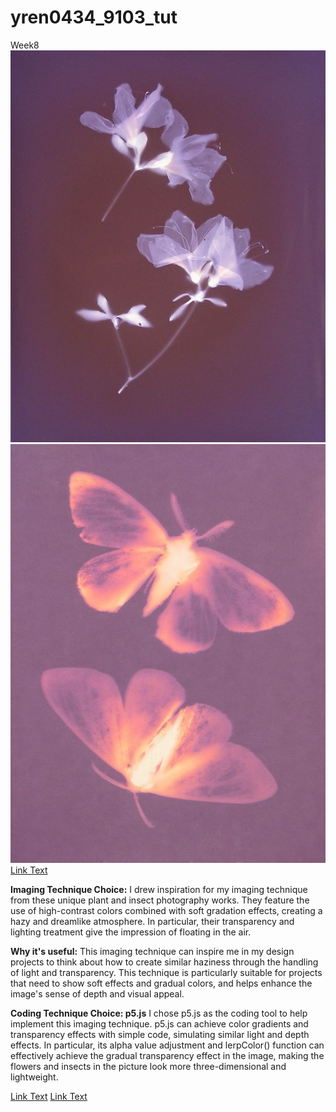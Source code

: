 # yren0434_9103_tut
Week8
![A image of plants](readme.image/f2de4a8078c4335fcf1e1fd3fbdc595f.jpg)
![A image of insects](readme.image/0283dfe7cf77a8fa31589b83e795d8f1.jpg)
[Link Text](https://www.flickr.com/photos/36903458@N07/9357581281)

**Imaging Technique Choice:** 
I drew inspiration for my imaging technique from these unique plant and insect photography works. They feature the use of high-contrast colors combined with soft gradation effects, creating a hazy and dreamlike atmosphere. In particular, their transparency and lighting treatment give the impression of floating in the air. 

**Why it's useful:** 
This imaging technique can inspire me in my design projects to think about how to create similar haziness through the handling of light and transparency. This technique is particularly suitable for projects that need to show soft effects and gradual colors, and helps enhance the image's sense of depth and visual appeal.

**Coding Technique Choice: p5.js**
I chose p5.js as the coding tool to help implement this imaging technique. p5.js can achieve color gradients and transparency effects with simple code, simulating similar light and depth effects. In particular, its alpha value adjustment and lerpColor() function can effectively achieve the gradual transparency effect in the image, making the flowers and insects in the picture look more three-dimensional and lightweight.

[Link Text](https://p5js.org/reference/p5/lerpColor/)
[Link Text](https://p5js.org/reference/p5.Color/setAlpha/)